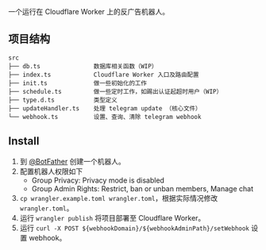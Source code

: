 一个运行在 Cloudflare Worker 上的反广告机器人。

项目结构
-----------------------------

```
src
├── db.ts               数据库相关函数（WIP）
├── index.ts            Cloudflare Worker 入口及路由配置
├── init.ts             做一些初始化的工作
├── schedule.ts         做一些定时工作，如踢出认证起超时用户（WIP）
├── type.d.ts           类型定义
├── updateHandler.ts    处理 telegram update （核心文件）
└── webhook.ts          设置、查询、清除 telegram webhook 
```

Install
---------------------------------------

1. 到 [@BotFather](https://t.me/BotFather) 创建一个机器人。
2. 配置机器人权限如下
   - Group Privacy: Privacy mode is disabled
   - Group Admin Rights: Restrict, ban or unban members, Manage chat
3. ``cp wrangler.example.toml wrangler.toml``，根据实际情况修改 ``wrangler.toml``。
4. 运行 ``wrangler publish`` 将项目部署至 Cloudflare Worker。
5. 运行 ``curl -X POST ${webhookDomain}/${webhookAdminPath}/setWebhook`` 设置 webhook。